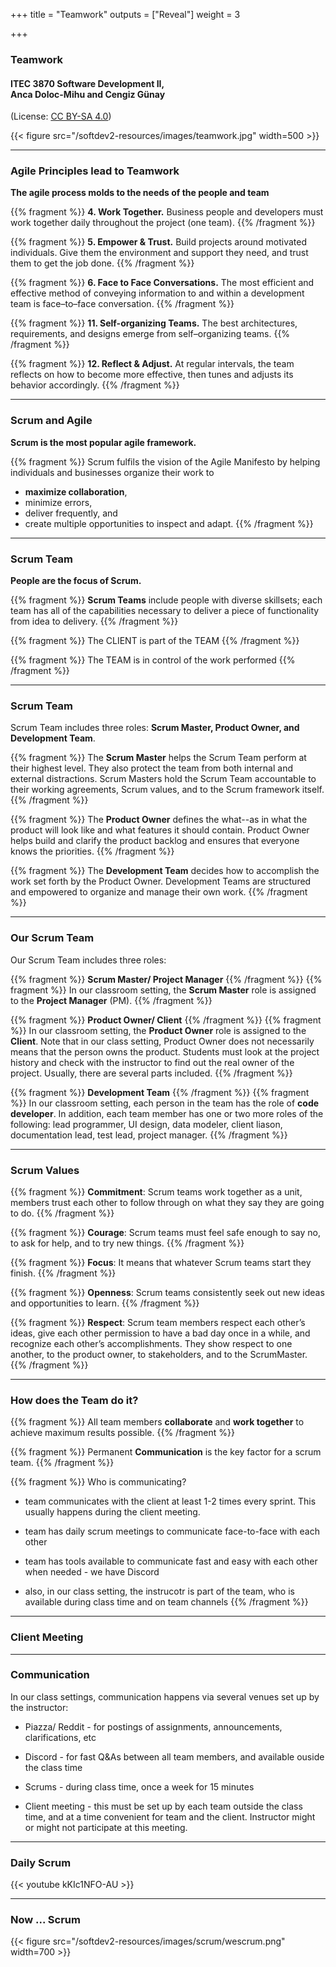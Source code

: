 +++
title = "Teamwork"
outputs = ["Reveal"]
weight = 3

+++

### Teamwork

#### ITEC 3870 Software Development II, <br> Anca Doloc-Mihu and Cengiz Günay

(License: [CC BY-SA 4.0](http://creativecommons.org/licenses/by-sa/4.0/))
    
{{< figure src="/softdev2-resources/images/teamwork.jpg" width=500 >}}

---

### Agile Principles lead to Teamwork

**The agile process molds to the needs of the people and team**

{{% fragment %}} **4. Work Together.** Business people and developers must work together daily throughout the project (one team). 
{{% /fragment %}}

{{% fragment %}} **5. Empower & Trust.** Build projects around motivated individuals. Give them the environment and support they need, and trust them to get the job done. 
{{% /fragment %}}

{{% fragment %}} **6. Face to Face Conversations.** The most efficient and effective method of conveying information to and within a development team is face–to–face conversation. 
{{% /fragment %}}

{{% fragment %}} **11. Self-organizing Teams.** The best architectures, requirements, and designs emerge from self–organizing teams. 
{{% /fragment %}}

{{% fragment %}} **12. Reflect & Adjust.** At regular intervals, the team reflects on how to become more effective, then tunes and adjusts its behavior accordingly. 
{{% /fragment %}}

---

### Scrum and Agile

**Scrum is the most popular agile framework.**

{{% fragment %}} Scrum fulfils the vision of the Agile Manifesto by helping individuals and businesses organize their work to 
* **maximize collaboration**, 
* minimize errors, 
* deliver frequently, and 
* create multiple opportunities to inspect and adapt.
{{% /fragment %}}

---

### Scrum Team

**People are the focus of Scrum.**

{{% fragment %}} **Scrum Teams** include people with diverse skillsets; each team has all of the capabilities necessary to deliver a piece of functionality from idea to delivery. {{% /fragment %}}

{{% fragment %}}
The CLIENT is part of the TEAM
{{% /fragment %}}

{{% fragment %}}
The TEAM is in control of the work performed
{{% /fragment %}}

---

### Scrum Team

Scrum Team includes three roles: **Scrum Master, Product Owner, and Development Team**. 

{{% fragment %}} The **Scrum Master** helps the Scrum Team perform at their highest level. They also protect the team from both internal and external distractions. Scrum Masters hold the Scrum Team accountable to their working agreements, Scrum values, and to the Scrum framework itself.
{{% /fragment %}}

{{% fragment %}} The **Product Owner** defines the what--as in what the product will look like and what features it should contain. Product Owner helps build and clarify the product backlog and ensures that everyone knows the priorities.
{{% /fragment %}}

{{% fragment %}} The **Development Team** decides how to accomplish the work set forth by the Product Owner. Development Teams are structured and empowered to organize and manage their own work.
{{% /fragment %}}
 
---

### Our Scrum Team

Our Scrum Team includes three roles:

{{% fragment %}} **Scrum Master/ Project Manager** {{% /fragment %}} {{% fragment %}} In our classroom setting, the **Scrum Master** role is assigned to the **Project Manager** (PM). {{% /fragment %}}


{{% fragment %}} **Product Owner/ Client** {{% /fragment %}} {{% fragment %}} In our classroom setting, the **Product Owner** role is assigned to the **Client**. Note that in our class setting, Product Owner does not necessarily means that the person owns the product. Students must look at the project history and check with the instructor to find out the real owner of the project. Usually, there are several parts included. {{% /fragment %}}


{{% fragment %}} **Development Team** {{% /fragment %}}
{{% fragment %}} In our classroom setting, each person in the team has the role of **code developer**. In addition, each team member has one or two more roles of the following:  lead programmer, UI design, data modeler, client liason, documentation lead, test lead, project manager. {{% /fragment %}}

---

### Scrum Values

{{% fragment %}} **Commitment**: Scrum teams work together as a unit, members trust each other to follow through on what they say they are going to do. 
{{% /fragment %}}

{{% fragment %}} **Courage**: Scrum teams must feel safe enough to say no, to ask for help, and to try new things. 
{{% /fragment %}}

{{% fragment %}} **Focus**: It means that whatever Scrum teams start they finish. 
{{% /fragment %}}

{{% fragment %}} **Openness**: Scrum teams consistently seek out new ideas and opportunities to learn. 
{{% /fragment %}}

{{% fragment %}} **Respect**: Scrum team members respect each other’s ideas, give each other permission to have a bad day once in a while, and recognize each other’s accomplishments. They show respect to one another, to the product owner, to stakeholders, and to the ScrumMaster. 
{{% /fragment %}}

---

### How does the Team do it?

{{% fragment %}} All team members **collaborate** and **work together** to achieve maximum results possible.
{{% /fragment %}}

{{% fragment %}} Permanent **Communication** is the key factor for a scrum team.
{{% /fragment %}}

{{% fragment %}} Who is communicating? 

* team communicates with the client at least 1-2 times every sprint. This usually happens during the client meeting.

* team has daily scrum meetings to communicate face-to-face with each other

* team has tools available to communicate fast and easy with each other when needed - we have Discord 

* also, in our class setting, the instrucotr is part of the team, who is available during class time and on team channels
{{% /fragment %}}


---

### Client Meeting


---

### Communication

In our class settings, communication happens via several venues set up by the instructor:

* Piazza/ Reddit - for postings of assignments, announcements, clarifications, etc

* Discord - for fast Q&As between all team members, and available ouside the class time

* Scrums - during class time, once a week for 15 minutes

* Client meeting - this must be set up by each team outside the class time, and at a time convenient for team and the client. Instructor might or might not participate at this meeting.

---


### Daily Scrum

<div style="width: 50%">
{{< youtube kKIc1NFO-AU >}}
</div>
    
---

### Now ... Scrum

{{< figure src="/softdev2-resources/images/scrum/wescrum.png" width=700 >}}

